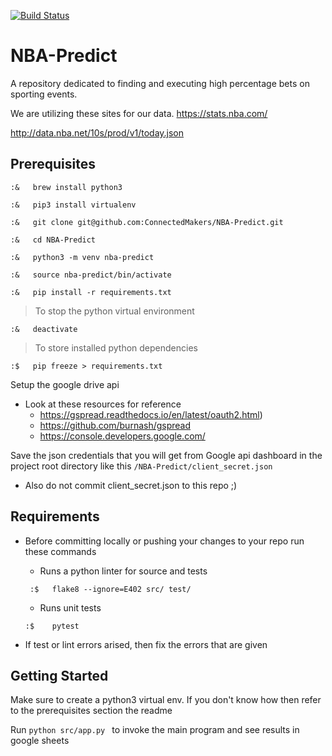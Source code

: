 [![Build Status](https://travis-ci.org/ConnectedMakers/nba-predict.svg?branch=master)](https://travis-ci.org/ConnectedMakers/NBA-Predict)

# NBA-Predict
A repository dedicated to finding and executing high percentage bets on sporting events.

We are utilizing these sites for our data.
https://stats.nba.com/

http://data.nba.net/10s/prod/v1/today.json


## Prerequisites 
```
:&   brew install python3

:&   pip3 install virtualenv

:&   git clone git@github.com:ConnectedMakers/NBA-Predict.git

:&   cd NBA-Predict

:&   python3 -m venv nba-predict

:&   source nba-predict/bin/activate

:&   pip install -r requirements.txt
```

>  To stop the python virtual environment 

    :&   deactivate

> To store installed python dependencies 

    :$   pip freeze > requirements.txt
   
Setup the google drive api
* Look at these resources for reference
    * https://gspread.readthedocs.io/en/latest/oauth2.html)
    * https://github.com/burnash/gspread
    * https://console.developers.google.com/

Save the json credentials that you will get from Google api dashboard in the project root directory like this `/NBA-Predict/client_secret.json`
* Also do not commit client_secret.json to this repo ;) 

  

## Requirements 

* Before committing locally or pushing your changes to your repo run these commands

    * Runs a python linter for source and tests
    ```
     :$   flake8 --ignore=E402 src/ test/
    ```
    * Runs unit tests
    ```
    :$    pytest
    ```

* If test or lint errors arised, then fix the errors that are given


## Getting Started 

Make sure to create a python3 virtual env. If you don't know how then refer to the prerequisites section 
the readme

Run `python src/app.py ` to invoke the main program and see results in google sheets 
